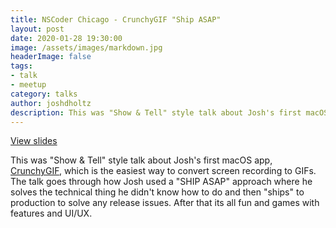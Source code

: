 ```yaml
---
title: NSCoder Chicago - CrunchyGIF "Ship ASAP"
layout: post
date: 2020-01-28 19:30:00
image: /assets/images/markdown.jpg
headerImage: false
tags:
- talk
- meetup
category: talks
author: joshdholtz
description: This was "Show & Tell" style talk about Josh's first macOS app, CrunchyGIF, which is the easiest way to convert screen recording to GIFs.
---
```


[View slides](/assets/talks/2020-01-28_NSCoderChicago_macos_crunchygif/crunchygif-show-and-tell.pdf)

This was "Show & Tell" style talk about Josh's first macOS app, [CrunchyGIF](https://www.crunchygif.app), which is the easiest way to convert screen recording to GIFs. The talk goes through how Josh used a "SHIP ASAP" approach where he solves the technical thing he didn't know how to do and then "ships" to production to solve any release issues. After that its all fun and games with features and UI/UX.